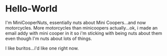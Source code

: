 # Hello-World

I'm MiniCooperNuts, essentially nuts about Mini Coopers...and now motorcycles.  More motorcycles than minicoopers actually...ok, i made an email addy with mini cooper in it so i'm sticking with being nuts about them even though I'm nuts about lots of things.  

I like buritos...i'd like one right now.
